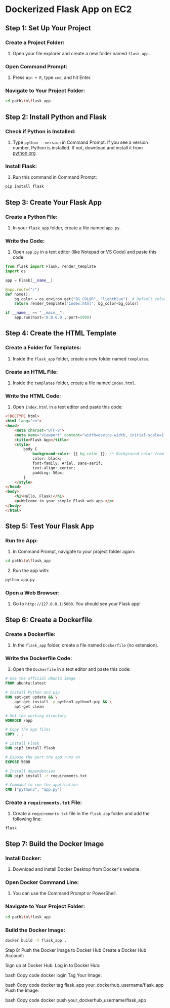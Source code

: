 # Dockerized Flask App on EC2

## Step 1: Set Up Your Project

### Create a Project Folder:
1. Open your file explorer and create a new folder named `flask_app`.

### Open Command Prompt:
1. Press `Win + R`, type `cmd`, and hit Enter.

### Navigate to Your Project Folder:
```bash
cd path\to\flask_app
```

## Step 2: Install Python and Flask

### Check if Python is Installed:
1. Type `python --version` in Command Prompt. If you see a version number, Python is installed. If not, download and install it from [python.org](https://www.python.org/).

### Install Flask:
1. Run this command in Command Prompt:
```bash
pip install flask
```

## Step 3: Create Your Flask App

### Create a Python File:
1. In your `flask_app` folder, create a file named `app.py`.

### Write the Code:
1. Open `app.py` in a text editor (like Notepad or VS Code) and paste this code:
```python
from flask import Flask, render_template
import os

app = Flask(__name__)

@app.route("/")
def home():
    bg_color = os.environ.get("BG_COLOR", "lightblue")  # Default color
    return render_template("index.html", bg_color=bg_color)

if __name__ == "__main__":
    app.run(host='0.0.0.0', port=5000)
```

## Step 4: Create the HTML Template

### Create a Folder for Templates:
1. Inside the `flask_app` folder, create a new folder named `templates`.

### Create an HTML File:
1. Inside the `templates` folder, create a file named `index.html`.

### Write the HTML Code:
1. Open `index.html` in a text editor and paste this code:
```html
<!DOCTYPE html>
<html lang="en">
<head>
    <meta charset="UTF-8">
    <meta name="viewport" content="width=device-width, initial-scale=1.0">
    <title>Flask App</title>
    <style>
        body {
            background-color: {{ bg_color }}; /* Background color from environment variable */
            color: black;
            font-family: Arial, sans-serif;
            text-align: center;
            padding: 50px;
        }
    </style>
</head>
<body>
    <h1>Hello, Flask!</h1>
    <p>Welcome to your simple Flask web app.</p>
</body>
</html>
```

## Step 5: Test Your Flask App

### Run the App:
1. In Command Prompt, navigate to your project folder again:
```bash
cd path\to\flask_app
```
2. Run the app with:
```bash
python app.py
```

### Open a Web Browser:
1. Go to `http://127.0.0.1:5000`. You should see your Flask app!

## Step 6: Create a Dockerfile

### Create a Dockerfile:
1. In the `flask_app` folder, create a file named `Dockerfile` (no extension).

### Write the Dockerfile Code:
1. Open the `Dockerfile` in a text editor and paste this code:
```dockerfile
# Use the official Ubuntu image
FROM ubuntu:latest

# Install Python and pip
RUN apt-get update && \
    apt-get install -y python3 python3-pip && \
    apt-get clean

# Set the working directory
WORKDIR /app

# Copy the app files
COPY . .

# Install Flask
RUN pip3 install flask

# Expose the port the app runs on
EXPOSE 5000

# Install dependencies
RUN pip3 install -r requirements.txt

# Command to run the application
CMD ["python3", "app.py"]
```

### Create a `requirements.txt` File:
1. Create a `requirements.txt` file in the `flask_app` folder and add the following line:
```
flask
```

## Step 7: Build the Docker Image

### Install Docker:
1. Download and install Docker Desktop from Docker's website.

### Open Docker Command Line:
1. You can use the Command Prompt or PowerShell.

### Navigate to Your Project Folder:
```bash
cd path\to\flask_app
```

### Build the Docker Image:
```bash
docker build -t flask_app .
```

Step 8: Push the Docker Image to Docker Hub
Create a Docker Hub Account:

Sign up at Docker Hub.
Log in to Docker Hub:

bash
Copy code
docker login
Tag Your Image:

bash
Copy code
docker tag flask_app your_dockerhub_username/flask_app
Push the Image:

bash
Copy code
docker push your_dockerhub_username/flask_app